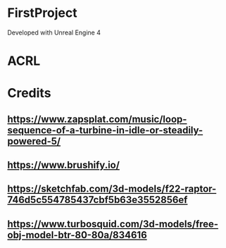 # FirstProject

Developed with Unreal Engine 4
# ACRL

# Credits

## https://www.zapsplat.com/music/loop-sequence-of-a-turbine-in-idle-or-steadily-powered-5/
## https://www.brushify.io/
## https://sketchfab.com/3d-models/f22-raptor-746d5c554785437cbf5b63e3552856ef
## https://www.turbosquid.com/3d-models/free-obj-model-btr-80-80a/834616